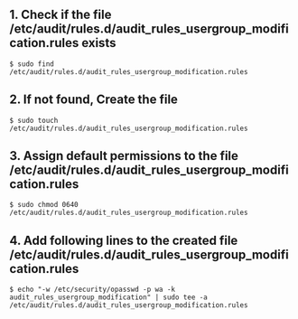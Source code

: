 ## 1. Check if the file /etc/audit/rules.d/audit_rules_usergroup_modification.rules exists
    $ sudo find /etc/audit/rules.d/audit_rules_usergroup_modification.rules
    
## 2. If not found, Create the file
    $ sudo touch /etc/audit/rules.d/audit_rules_usergroup_modification.rules

## 3. Assign default permissions to the file /etc/audit/rules.d/audit_rules_usergroup_modification.rules
    $ sudo chmod 0640 /etc/audit/rules.d/audit_rules_usergroup_modification.rules

## 4. Add following lines to the created file /etc/audit/rules.d/audit_rules_usergroup_modification.rules
    $ echo "-w /etc/security/opasswd -p wa -k audit_rules_usergroup_modification" | sudo tee -a /etc/audit/rules.d/audit_rules_usergroup_modification.rules
